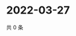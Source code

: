 # 2022-03-27

共 0 条

<!-- BEGIN WEIBO -->
<!-- 最后更新时间 Sun Mar 27 2022 00:01:00 GMT+0800 (China Standard Time) -->

<!-- END WEIBO -->
